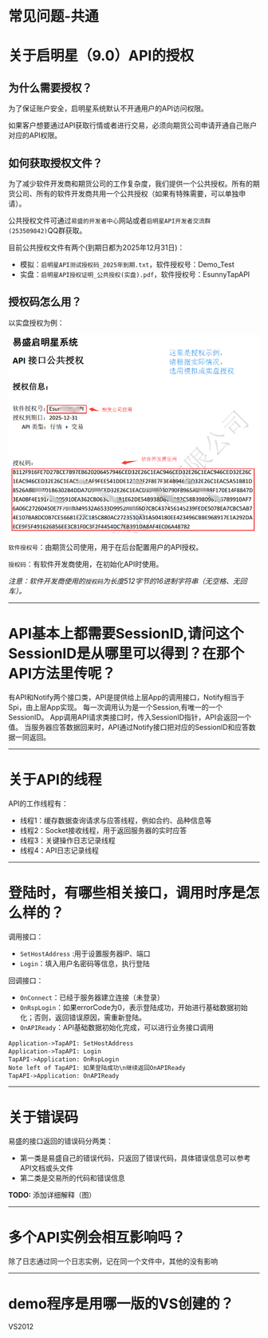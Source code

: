 # 常见问题-共通

# 关于启明星（9.0）API的授权

## 为什么需要授权？

为了保证账户安全，启明星系统默认不开通用户的API访问权限。

如果客户想要通过API获取行情或者进行交易，必须向期货公司申请开通自己账户对应的API权限。

## 如何获取授权文件？

为了减少软件开发商和期货公司的工作复杂度，我们提供一个公共授权。所有的期货公司、所有的软件开发商共用一个公共授权（如果有特殊需要，可以单独申请）。

公共授权文件可通过`易盛的开发者中心`网站或者`启明星API开发者交流群(253509842)`QQ群获取。

目前公共授权文件有两个(到期日都为2025年12月31日)：

- 模拟：`启明星API测试授权码_2025年到期.txt`，软件授权号：Demo_Test
- 实盘：`启明星API授权证明_公共授权(实盘).pdf`，软件授权号：EsunnyTapAPI


## 授权码怎么用？
以实盘授权为例：

![授权文件使用说明](../images/v9_shou_quan_shi_li.png)

`软件授权号`：由期货公司使用，用于在后台配置用户的API授权。

`授权码`：有软件开发商使用，在初始化API时使用。

*注意：软件开发商使用的`授权码`为长度512字节的16进制字符串（无空格、无回车）。*

----------

# API基本上都需要SessionID,请问这个SessionID是从哪里可以得到？在那个API方法里传呢？

 有API和Notify两个接口类，API是提供给上层App的调用接口，Notify相当于Spi，由上层App实现。
每一次调用认为是一个Session,有唯一的一个SessionID。
App调用API请求类接口时，传入SessionID指针，API会返回一个值。
当服务器应答数据回来时，API通过Notify接口把对应的SessionID和应答数据一同返回。

----------

# 关于API的线程
 
 API的工作线程有：

- 线程1：缓存数据查询请求与应答线程，例如合约、品种信息等
- 线程2：Socket接收线程，用于返回服务器的实时应答
- 线程3：关键操作日志记录线程
- 线程4：API日志记录线程

----

# 登陆时，有哪些相关接口，调用时序是怎么样的？

调用接口：

- `SetHostAddress` :用于设置服务器IP、端口
- `Login`：填入用户名密码等信息，执行登陆

回调接口： 

- `OnConnect`：已经于服务器建立连接（未登录）
- `OnRspLogin`：如果errorCode为0，表示登陆成功，开始进行基础数据初始化；否则，返回错误原因，需重新登陆。
- `OnAPIReady`：API基础数据初始化完成，可以进行业务接口调用


``` sequence
Application->TapAPI: SetHostAddress
Application->TapAPI: Login
TapAPI->Application: OnRspLogin
Note left of TapAPI: 如果登陆成功\n继续返回OnAPIReady
TapAPI->Application: OnAPIReady
```

---

# 关于错误码

易盛的接口返回的错误码分两类：

- 第一类是易盛自己的错误代码，只返回了错误代码，具体错误信息可以参考API文档或头文件
- 第二类是交易所的代码和错误信息

**TODO:** 添加详细解释（图）


---
# 多个API实例会相互影响吗？

除了日志通过同一个日志实例，记在同一个文件中，其他的没有影响

---
# demo程序是用哪一版的VS创建的？
VS2012
